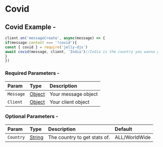 # Covid

##                                            Covid Example -

```javascript
client.on('messageCreate', async(message) => {
if(message.content === '!covid'){
const { covid } = require('jelly-djs')
await covid(message, client, 'India')//India is the country you wanna get stats of, defaults to All
}
})
```

### Required Parameters -

| Param | Type | Description |
| :--- | :--- | :--- |
| `Message` | [Object](https://developer.mozilla.org/en-US/docs/Web/JavaScript/Reference/Global_Objects/Object) | Your message object |
| `Client` | [Object](https://developer.mozilla.org/en-US/docs/Web/JavaScript/Reference/Global_Objects/Object) | Your client object |

### Optional Parameters -

| Param | Type | Description | Default |
| :--- | :--- | :--- | :--- |
| `Country` | [String](https://developer.mozilla.org/en-US/docs/Web/JavaScript/Reference/Global_Objects/String) | The country to get stats of. | ALL/WorldWide |

